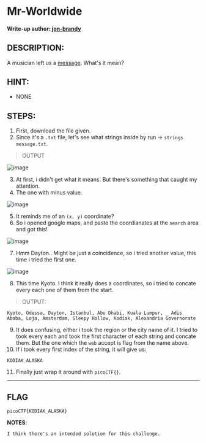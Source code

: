 # Mr-Worldwide
#### Write-up author: [jon-brandy](https://github.com/jon-brandy)
## DESCRIPTION:
A musician left us a [message](https://github.com/jon-brandy/CTF-WRITE-UP/blob/4032f8dc04676c96fd383d537c383b4132f8c9cf/Asset/Mr-Worldwide/message.txt). What's it mean?
## HINT:
- NONE
## STEPS:
1. First, download the file given.
2. Since it's a `.txt` file, let's see what strings inside by run -> `strings message.txt`.

> OUTPUT

![image](https://user-images.githubusercontent.com/70703371/180767415-04347041-e709-4311-b62c-0c973759fc3a.png)

3. At first, i didn't get what it means. But there's something that caught my attention.
4. The one with minus value.

![image](https://user-images.githubusercontent.com/70703371/180767596-43297ce8-8524-408f-a8b2-69abec9d4a85.png)

5. It reminds me of an `(x, y)` coordinate?
6. So i opened google maps, and paste the coordianates at the `search` area and got this!

![image](https://user-images.githubusercontent.com/70703371/180768033-9a934143-cab4-4ed1-bc23-5faa79e4b62d.png)

7. Hmm Dayton.. Might be just a coincidence, so i tried another value, this time i tried the first one.

![image](https://user-images.githubusercontent.com/70703371/180768244-e549c13a-845a-45cb-b1d8-72a13d238c83.png)

8. This time Kyoto. I think it really does a coordinates, so i tried to concate every each one of them from the start.

> OUTPUT:

```
Kyoto, Odessa, Dayton, Istanbul, Abu Dhabi, Kuala Lumpur, _ Adis Ababa, Loja, Amsterdam, Sleepy Hollow, Kodiak, Alexandria Governorate
```

9. It does confusing, either i took the region or the city name of it. I tried to took every each and took the first character of each string and concate them. But the one which the `web` accept is flag from the name above.
10. If i took every first index of the string, it will give us:

```
KODIAK_ALASKA
```

11. Finally just wrap it around with `picoCTF{}`.

---

## FLAG

```
picoCTF{KODIAK_ALASKA}
```

**NOTES**:

```
I think there's an intended solution for this challenge.
```



